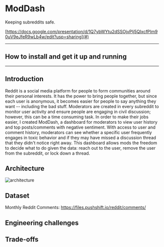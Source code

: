 # ModDash

Keeping subreddits safe.

[https://docs.google.com/presentation/d/1Q7ybWYtu2dSSOjvPlj5QIxcfPIm90uV9eJfeR9wLb4w/edit?usp=sharing](#)
<hr/>

## How to install and get it up and running


<hr/>

## Introduction
Reddit is a social media platform for people to form communities around their personal interests. It has the power to bring people together, but since each user is anonymous, it becomes easier for people to say anything they want -- including the bad stuff. Moderators are created in every subreddit to monitor user activity and ensure people are engaging in civil discussion; however, this can be a time consuming task. In order to make their jobs easier, I created ModDash, a dashboard for moderators to view user history and top posts/comments with negative sentiment. With access to user and comment history, moderators can see whether a specific user frequently engages in toxic behavior and if they may have missed a discussion thread that they didn't notice right away. This dashboard allows mods the freedom to decide what to do given the data: reach out to the user, remove the user from the subreddit, or lock down a thread.

## Architecture
![architecture](https://user-images.githubusercontent.com/27587714/84555849-eb101c80-acd3-11ea-9d49-30afefd7c030.png)

## Dataset
Monthly Reddit Comments: https://files.pushshift.io/reddit/comments/

## Engineering challenges

## Trade-offs
